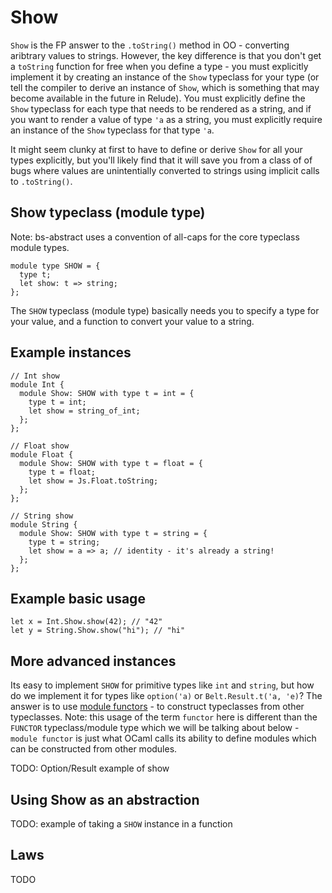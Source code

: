 # Show

`Show` is the FP answer to the `.toString()` method in OO - converting aribtrary values to strings.  However, the key difference is that you don't get a `toString` function for free when you define a type - you must explicitly implement it by creating an instance of the `Show` typeclass for your type (or tell the compiler to derive an instance of `Show`, which is something that may become available in the future in Relude).  You must explicitly define the `Show` typeclass for each type that needs to be rendered as a string, and if you want to render a value of type `'a` as a string, you must explicitly require an instance of the `Show` typeclass for that type `'a`.

It might seem clunky at first to have to define or derive `Show` for all your types explicitly, but you'll likely find that it will save you from a class of of bugs where values are unintentially converted to strings using implicit calls to `.toString()`.

## Show typeclass (module type)

Note: bs-abstract uses a convention of all-caps for the core typeclass module types.

```reason
module type SHOW = {
  type t;
  let show: t => string;
};
```

The `SHOW` typeclass (module type) basically needs you to specify a type for your value, and a function to convert your value to a string.

## Example instances

```reason
// Int show
module Int {
  module Show: SHOW with type t = int = {
    type t = int;
    let show = string_of_int;
  };
};

// Float show
module Float {
  module Show: SHOW with type t = float = {
    type t = float;
    let show = Js.Float.toString;
  };
};

// String show
module String {
  module Show: SHOW with type t = string = {
    type t = string;
    let show = a => a; // identity - it's already a string!
  };
};
```

## Example basic usage

```reason
let x = Int.Show.show(42); // "42"
let y = String.Show.show("hi"); // "hi"
```

## More advanced instances

Its easy to implement `SHOW` for primitive types like `int` and `string`, but how do we implement it for types like `option('a)` or `Belt.Result.t('a, 'e)`?  The answer is to use [module functors](https://v1.realworldocaml.org/v1/en/html/functors.html) - to construct typeclasses from other typeclasses.  Note: this usage of the term `functor` here is different than the `FUNCTOR` typeclass/module type which we will be talking about below - `module functor` is just what OCaml calls its ability to define modules which can be constructed from other modules.

TODO: Option/Result example of show

## Using Show as an abstraction

TODO: example of taking a `SHOW` instance in a function

## Laws

TODO
